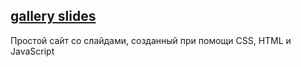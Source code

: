 ## [gallery slides](https://nadia902.github.io/gallery_slides/)
Простой сайт со слайдами, созданный при помощи CSS, HTML и JavaScript
